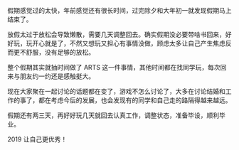 假期感觉过的太快，年前感觉还有很长时间，过完除夕和大年初一就发现假期马上结束了。

放假太过于放松会导致懒散，需要几天调整回去。确实假期没必要带啥书回来，好好玩，玩开心就是了，不然又想玩又担心有事情没做，顾虑太多让自己产生焦虑反而更不舒服，没有足够的放松。

整个假期其实就抽时间做了 ARTS 这一件事情，其他时间都在找同学玩，每次回来与朋友约一约还是感触挺大。

现在大家聚在一起讨论的话题都在变了，游戏不怎么讨论了，大多在讨论结婚和工作的事了，都在考虑今后的发展，也会发现有的同学和自己走的路隔得越来越远。

假期还有两三天，再好好玩几天就回去认真工作，调整状态，准备毕设，顺利毕业。

2019 让自己更优秀！

